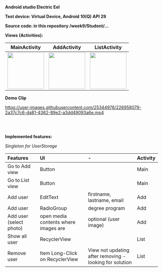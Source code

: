 
**Android studio Electric Eel**   

**Test device: Virtual Device, Android 10(Q) API 29**  

**Source code: in this repository /week9/Student/...**

**Views (Activities):**    

|MainActivity|AddActivity|ListActivity|
|-|-|-|
|<kbd> <img src="https://user-images.githubusercontent.com/25344978/226956391-2f710d71-052f-417f-b05a-108c2c113d0c.png" width=120> </kbd>|<kbd> <img src="https://user-images.githubusercontent.com/25344978/226956320-778e9365-d234-4e78-abfc-9f5ef3598cf7.png" width=120> </kbd>|<kbd> <img src="https://user-images.githubusercontent.com/25344978/226956332-7b2fb642-9f21-4d86-846b-08a2135c50f1.png" width=120> </kbd>|


**Demo Clip**  

https://user-images.githubusercontent.com/25344978/226958079-2a37c7c6-da81-4362-89e2-a3dd49093a6e.mp4  



<br> 
<br>

**Implemented features:**  

*Singleton for UserStorage*   

|Features|UI| - |Activity|
|:-|:-|:-|:-|
|Go to Add view|Button| |Main |
|Go to List view| Button | | Main |
|Add user |EditText | firstname, lastname, email| Add|
|Add user |RadioGroup| degree program |Add |
|Add user (select photo) | open media contents where images are| optional (user image) |Add|
|Show all user | RecyclerView | |List|
|Remove user | Item Long-Click on RecyclerView| View not updating after removing - looking for solution| List | 





